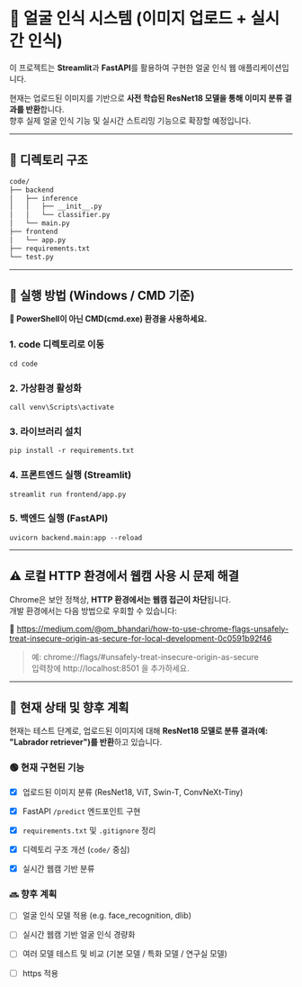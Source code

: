 # 🧠 얼굴 인식 시스템 (이미지 업로드 + 실시간 인식)

이 프로젝트는 **Streamlit**과 **FastAPI**를 활용하여 구현한 얼굴 인식 웹 애플리케이션입니다.

현재는 업로드된 이미지를 기반으로 **사전 학습된 ResNet18 모델을 통해 이미지 분류 결과를 반환**합니다.  
향후 실제 얼굴 인식 기능 및 실시간 스트리밍 기능으로 확장할 예정입니다.

---

## 📁 디렉토리 구조
```bash
code/
├── backend
│   ├── inference
│   │   ├── __init__.py
│   │   └── classifier.py
│   └── main.py
├── frontend
│   └── app.py
├── requirements.txt
└── test.py
```

---

## 🚀 실행 방법 (Windows / CMD 기준)

**🧭 PowerShell이 아닌 CMD(cmd.exe) 환경을 사용하세요.**

### 1. code 디렉토리로 이동
```
cd code
```
### 2. 가상환경 활성화
```
call venv\Scripts\activate
```
### 3. 라이브러리 설치
```
pip install -r requirements.txt
```
### 4. 프론트엔드 실행 (Streamlit)
```
streamlit run frontend/app.py
```
### 5. 백엔드 실행 (FastAPI)
```
uvicorn backend.main:app --reload
```

---

## ⚠️ 로컬 HTTP 환경에서 웹캠 사용 시 문제 해결

Chrome은 보안 정책상, **HTTP 환경에서는 웹캠 접근이 차단**됩니다.  
개발 환경에서는 다음 방법으로 우회할 수 있습니다:

🔗 https://medium.com/@om_bhandari/how-to-use-chrome-flags-unsafely-treat-insecure-origin-as-secure-for-local-development-0c0591b92f46

> 예: chrome://flags/#unsafely-treat-insecure-origin-as-secure  
> 입력창에 http://localhost:8501 을 추가하세요.

---

## 📌 현재 상태 및 향후 계획

현재는 테스트 단계로, 업로드된 이미지에 대해 **ResNet18 모델로 분류 결과(예: "Labrador retriever")를 반환**하고 있습니다.

### 🟢 현재 구현된 기능
- [x] 업로드된 이미지 분류 (ResNet18, ViT, Swin-T, ConvNeXt-Tiny)
- [x] FastAPI `/predict` 엔드포인트 구현
- [x] `requirements.txt` 및 `.gitignore` 정리
- [x] 디렉토리 구조 개선 (`code/` 중심)
- [x] 실시간 웹캠 기반 분류


### 🔜 향후 계획
- [ ] 얼굴 인식 모델 적용 (e.g. face_recognition, dlib)
- [ ] 실시간 웹캠 기반 얼굴 인식 경량화
- [ ] 여러 모델 테스트 및 비교 (기본 모델 / 특화 모델 / 연구실 모델)
- [ ] https 적용

